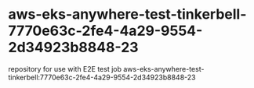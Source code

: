 # aws-eks-anywhere-test-tinkerbell-7770e63c-2fe4-4a29-9554-2d34923b8848-23
repository for use with E2E test job aws-eks-anywhere-test-tinkerbell:7770e63c-2fe4-4a29-9554-2d34923b8848-23
